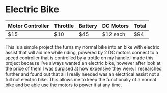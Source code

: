 # Electric Bike
| Motor Controller | Throttle | Battery | DC Motors | Total |
| -----------------| -------- | ------- | --------- | ----- |
|        $15       |   $10    |   $45   |  $12 each |  $94  |

This is a simple project the turns my normal bike into an bike with electric assist that will aid me while riding, powered by 2 DC motors connect to a speed controller that is controlled by a trottle on my handle.I made this project because  i've always wanted an electric bike, however after look at the price of them I was surpised at how expensive they were. I researched further and found out that all I really needed was an electrical assist not a full not electric bike. This allows me to keep the functionaliy of a normal bike and be able use the motors to power it at any time.

